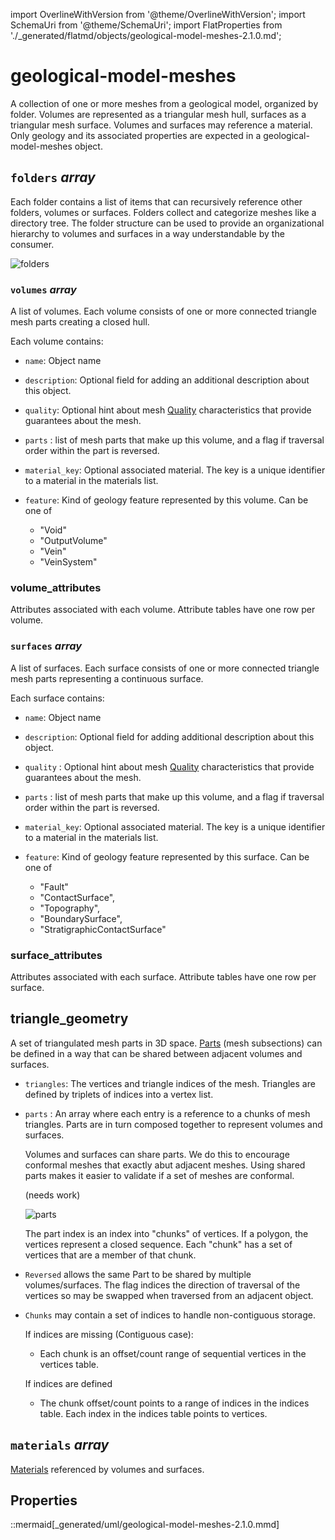 import OverlineWithVersion from '@theme/OverlineWithVersion';
import SchemaUri from '@theme/SchemaUri';
import FlatProperties from './_generated/flatmd/objects/geological-model-meshes-2.1.0.md';

<OverlineWithVersion title="Geoscience Objects" version="2.1.0" badge="supported" />

# geological-model-meshes

<SchemaUri uri="schema/objects/geological-model-meshes/2.1.0/geological-model-meshes.schema.json" />

A collection of one or more meshes from a geological model, organized by folder. Volumes are represented as a triangular mesh hull, surfaces as a triangular mesh surface. Volumes and surfaces may reference a material. Only geology and its associated properties are expected in a geological-model-meshes object.

## `folders` *array*

Each folder contains a list of items that can recursively reference other folders, volumes or surfaces. Folders collect and categorize meshes like a directory tree. The folder structure can be used to provide an organizational hierarchy to volumes and surfaces in a way understandable by the consumer.

  ![folders](_img/geological-model-meshes-0.png)

### `volumes` *array*

A list of volumes. Each volume consists of one or more connected triangle mesh parts creating a closed hull.

Each volume contains:

* `name`: Object name

* `description`: Optional field for adding an additional description about this object.

* `quality`: Optional hint about mesh [Quality](components/mesh-quality.md) characteristics that provide guarantees about the mesh.

* `parts` : list of mesh parts that make up this volume, and a flag if traversal order within the part is reversed.

* `material_key`: Optional associated material. The key is a unique identifier to a material in the materials list.

* `feature`: Kind of geology feature represented by this volume. Can be one of
  - "Void"
  - "OutputVolume"
  - "Vein"
  - "VeinSystem"

### volume_attributes

Attributes associated with each volume. Attribute tables have one row per volume.

### `surfaces` *array*

A list of surfaces. Each surface consists of one or more connected triangle mesh parts representing a continuous surface.

Each surface contains:

* `name`: Object name

* `description`: Optional field for adding additional description about this object.

* `quality` : Optional hint about mesh [Quality](components/mesh-quality.md) characteristics that provide guarantees about the mesh.

* `parts` : list of mesh parts that make up this volume, and a flag if traversal order within the part is reversed.

* `material_key`: Optional associated material. The key is a unique identifier to a material in the materials list.

* `feature`: Kind of geology feature represented by this surface. Can be one of
  - "Fault"
  - "ContactSurface",
  - "Topography",
  - "BoundarySurface",
  - "StratigraphicContactSurface"

### surface_attributes

Attributes associated with each surface. Attribute tables have one row per surface.

## triangle_geometry

A set of triangulated mesh parts in 3D space. [Parts](../understanding-schemas/understanding-parts.md) (mesh subsections) can be defined in a way that can be shared between adjacent volumes and surfaces.

* `triangles`: The vertices and triangle indices of the mesh. Triangles are defined by triplets of indices into a vertex list.

* `parts` : An array where each entry is a reference to a chunks of mesh triangles. Parts are in turn composed together to represent volumes and surfaces.

    Volumes and surfaces can share parts. We do this to encourage conformal meshes that exactly abut adjacent meshes. Using shared parts makes it easier to validate if a set of meshes are conformal.

    (needs work)

    ![parts](_img/geological-model-meshes-1.png)

    The part index is an index into "chunks" of vertices. If a polygon, the vertices represent a closed sequence. Each "chunk" has a set of vertices that are a member of that chunk.

* `Reversed` allows the same Part to be shared by multiple volumes/surfaces. The flag indices the direction of traversal of the vertices so may be swapped when traversed from an adjacent object.

* `Chunks` may contain a set of indices to handle non-contiguous storage.

    If indices are missing (Contiguous case):
    - Each chunk is an offset/count range of sequential vertices in the vertices table.

    If indices are defined
    - The chunk offset/count points to a range of indices in the indices table. Each index in the indices table points to vertices.

## `materials` *array*
 [Materials](components/material) referenced by volumes and surfaces.

## Properties

<FlatProperties />

::mermaid[_generated/uml/geological-model-meshes-2.1.0.mmd]
